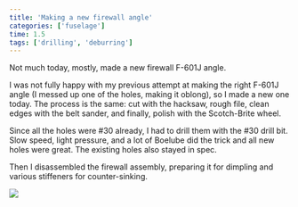 ```yaml
---
title: 'Making a new firewall angle'
categories: ['fuselage']
time: 1.5
tags: ['drilling', 'deburring']
---
```


Not much today, mostly, made a new firewall F-601J angle.

<!-- more -->

I was not fully happy with my previous attempt at making the right F-601J angle (I messed up one of the holes, making it oblong), so I made a new one today. The process is the same: cut with the hacksaw, rough file, clean edges with the belt sander, and finally, polish with the Scotch-Brite wheel.

Since all the holes were #30 already, I had to drill them with the #30 drill bit. Slow speed, light pressure, and a lot of Boelube did the trick and all new holes were great. The existing holes also stayed in spec.

Then I disassembled the firewall assembly, preparing it for dimpling and various stiffeners for counter-sinking.

![](0-firewall-deburred.jpeg)